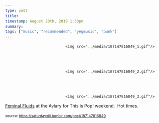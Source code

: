 ```yaml
---
type: post
title: 
timestamp: August 20th, 2019 1:30pm
summary: 
tags: ["music", "recommended", "yegmusic", "punk"]
---
```



                               <img src="../media/187147816849_1.gif"/>
                           

                                                                                                                           

                               <img src="../media/187147816849_2.gif"/>
                           

                                                                                                                           

                               <img src="../media/187147816849_3.gif"/>
                           

                                                                                                                      
<a href="https://feminalfluids.bandcamp.com" target="_blank">Feminal Fluids</a> at the Aviary for This is Pop! weekend.  Hot times.
 
                                    
                
                
                
                
                                
<small>source: https://saturdayxiii.tumblr.com/post/187147816849</small>